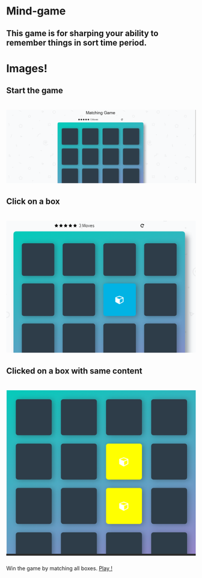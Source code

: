 # Mind-game

## This game is for sharping your ability to remember things in sort time period.

# Images!

## Start the game
# [![Game-Start](/img/start.PNG)](https://github.com/allTheRath/Restaurant-Review.git)
  
## Click on a box
  # [![Game-Click](/img/click.PNG)](https://github.com/allTheRath/Restaurant-Review.git)

## Clicked on a box with same content
# [![Game-Match](/img/match.PNG)](https://github.com/allTheRath/Restaurant-Review.git)


Win the game by matching all boxes. [Play !](https://alltherath.github.io/Mind-Game/)
